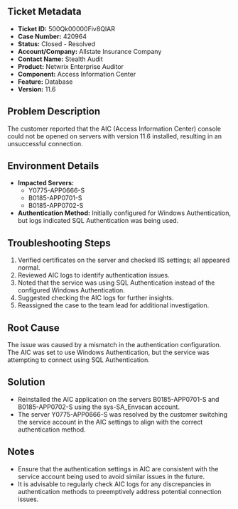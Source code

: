 ## Ticket Metadata
- **Ticket ID:** 500Qk00000Fiv8QIAR
- **Case Number:** 420964
- **Status:** Closed - Resolved
- **Account/Company:** Allstate Insurance Company
- **Contact Name:** Stealth Audit
- **Product:** Netwrix Enterprise Auditor
- **Component:** Access Information Center
- **Feature:** Database
- **Version:** 11.6

## Problem Description
The customer reported that the AIC (Access Information Center) console could not be opened on servers with version 11.6 installed, resulting in an unsuccessful connection.

## Environment Details
- **Impacted Servers:** 
  - Y0775-APP0666-S
  - B0185-APP0701-S
  - B0185-APP0702-S
- **Authentication Method:** Initially configured for Windows Authentication, but logs indicated SQL Authentication was being used.

## Troubleshooting Steps
1. Verified certificates on the server and checked IIS settings; all appeared normal.
2. Reviewed AIC logs to identify authentication issues.
3. Noted that the service was using SQL Authentication instead of the configured Windows Authentication.
4. Suggested checking the AIC logs for further insights.
5. Reassigned the case to the team lead for additional investigation.

## Root Cause
The issue was caused by a mismatch in the authentication configuration. The AIC was set to use Windows Authentication, but the service was attempting to connect using SQL Authentication.

## Solution
- Reinstalled the AIC application on the servers B0185-APP0701-S and B0185-APP0702-S using the sys-SA_Envscan account.
- The server Y0775-APP0666-S was resolved by the customer switching the service account in the AIC settings to align with the correct authentication method.

## Notes
- Ensure that the authentication settings in AIC are consistent with the service account being used to avoid similar issues in the future.
- It is advisable to regularly check AIC logs for any discrepancies in authentication methods to preemptively address potential connection issues.